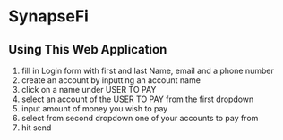 # SynapseFi

## Using This Web Application

1. fill in Login form with first and last Name, email and a phone number
2. create an account by inputting an account name
3. click on a name under USER TO PAY
4. select an account of the USER TO PAY from the first dropdown
5. input amount of money you wish to pay
6. select from second dropdown one of your accounts to pay from
7. hit send
